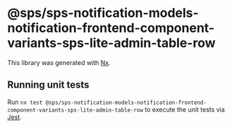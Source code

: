 # @sps/sps-notification-models-notification-frontend-component-variants-sps-lite-admin-table-row

This library was generated with [Nx](https://nx.dev).

## Running unit tests

Run `nx test @sps/sps-notification-models-notification-frontend-component-variants-sps-lite-admin-table-row` to execute the unit tests via [Jest](https://jestjs.io).
